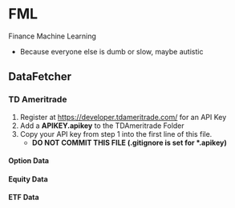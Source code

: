 # FML
Finance Machine Learning

- Because everyone else is dumb or slow, maybe autistic


## DataFetcher

### TD Ameritrade
1. Register at https://developer.tdameritrade.com/ for an API Key
2. Add a **APIKEY.apikey** to the TDAmeritrade Folder 
3. Copy your API key from step 1 into the first line of this file.
    - **DO NOT COMMIT THIS FILE (.gitignore is set for \*.apikey)**


#### Option Data

#### Equity Data

#### ETF Data


   